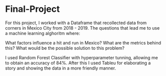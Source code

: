 # Final-Project

For this project, I worked with a Dataframe that recollected data from corners in Mexico City from 2018 - 2019. The questions that lead me to use a machine learning alghoritm where:

What factors influence a hit and run in Mexico? 
What are the metrics behind this?
What would be the possible solution to this problem?

I used Random Forest Classifier with hyperparameter tunning, allowing me to obtain an accuracy of 84%. After this I used Tableu for elaborating a story and showing the data in a more friendly manner.
